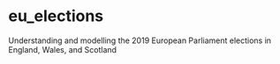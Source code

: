 # eu_elections
Understanding and modelling the 2019 European Parliament elections in England, Wales, and Scotland
